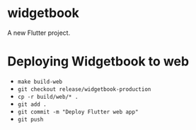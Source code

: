 # widgetbook

A new Flutter project.

# Deploying Widgetbook to web
 - `make build-web`
 - `git checkout release/widgetbook-production`
 - `cp -r build/web/* .`
 - `git add .`
 - `git commit -m "Deploy Flutter web app"`
 - `git push`